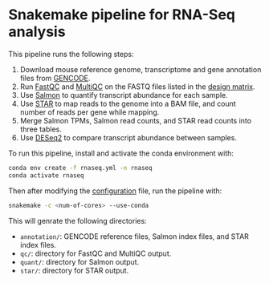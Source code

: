 # Snakemake pipeline for RNA-Seq analysis

This pipeline runs the following steps:

1. Download mouse reference genome, transcriptome and gene annotation files from [GENCODE](https://www.gencodegenes.org/mouse/).
2. Run [FastQC](https://www.bioinformatics.babraham.ac.uk/projects/fastqc/) and [MultiQC](https://multiqc.info/) on the FASTQ files listed in the [design matrix](./config/design_matrix.csv).
3. Use [Salmon](https://salmon.readthedocs.io/en/stable/salmon.html) to quantify transcript abundance for each sample.
4. Use [STAR](https://github.com/alexdobin/STAR) to map reads to the genome into a BAM file, and count number of reads per gene while mapping. 
5. Merge Salmon TPMs, Salmon read counts, and STAR read counts into three tables.
6. Use [DESeq2](https://www.bioconductor.org/packages/release/bioc/html/DESeq2.html) to compare transcript abundance between samples.

To run this pipeline, install and activate the conda environment with:

```bash
conda env create -f rnaseq.yml -n rnaseq
conda activate rnaseq
```

Then after modifying the [configuration](./config/config.yml) file, run the pipeline with:

```bash
snakemake -c <num-of-cores> --use-conda
```

This will genrate the following directories:

- `annotation/`: GENCODE reference files, Salmon index files, and STAR index files.
- `qc/`: directory for FastQC and MultiQC output.
- `quant/`: directory for Salmon output.
- `star/`: directory for STAR output.
